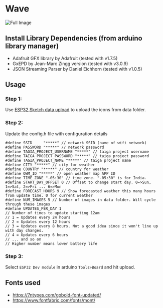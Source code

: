 # Wave

![Full Image](wave_image.png)

## Install Library Dependencies (from arduino library manager)
  - Adafruit GFX library by Adafruit (tested with v1.7.5)
  - GxEPD by Jean-Marc Zingg version (tested with v3.0.9)
  - JSON Streaming Parser by Daniel Eichhorn (tested with v1.0.5)

## Usage
### Step 1:
Use [ESP32 Sketch data upload](https://randomnerdtutorials.com/install-esp32-filesystem-uploader-arduino-ide/) to upload the icons from data folder.
### Step 2:
Update the config.h file with configuration details
```
#define SSID     "*****" // network SSID (name of wifi network)
#define PASSWORD "*****" // network password
#define TAGIA_PROJECT_USERNAME "*****" // taiga project username
#define TAIGA_PROJECT_PASSWORD "*****" // taiga project password
#define TAGIA_PROJECT_NAME "*****" // taiga project name
#define CITY "*****" // city for weather
#define COUNTRY "*****" // country for weather
#define OWM_ID "*****" // open weather map APP ID
#define TIME_ZONE "-05:30" // time zone. "-05:30" is for India.
#define START_DAY_OFFSET 0 // Offset to change start day. 0=>Sun, 1=>Sat, 2=>Fri ... 6=>Mon
#define FORECAST_HOURS 9 // Show forecasted weather this many hours from update time. 0 for current weather
#define NUM_IMAGES 5 // Number of images in data folder. Will cycle through these images
#define UPDATES_PER_DAY 1
// Number of times to update starting 12am
// 1 = Updates every 24 hours 
// 2 = Updates every 12 hours
// 3 = Updates every 8 hours. Not a good idea since it won't line up with day changes.
// 4 = Updates every 6 hours
// ... and so on
// Higher number means lower battery life
```
### Step 3:
Select `ESP32 Dev module` in arduino `Tools>Board` and hit upload.

## Fonts used
- https://7ntypes.com/gobold-font-updated/
- https://www.fontfabric.com/fonts/mont/
